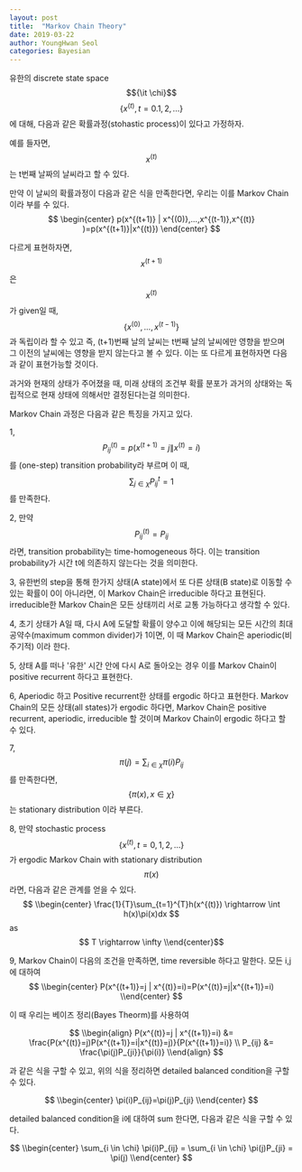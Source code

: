 ```yaml
---
layout: post
title:  "Markov Chain Theory"
date: 2019-03-22 
author: YoungHwan Seol
categories: Bayesian
---
```


유한의 discrete state space $${\it \chi}$$ $$\{x^{(t)},t=0.1,2,...\}$$ 에 대해, 다음과 같은 확률과정(stohastic process)이 있다고 가정하자. 

예를 들자면, $$x^{(t)}$$는 t번째 날짜의 날씨라고 할 수 있다.

만약 이 날씨의 확률과정이 다음과 같은 식을 만족한다면, 우리는 이를 Markov Chain이라 부를 수 있다.
$$ \begin{center}
p(x^{(t+1)} | x^{(0)},...,x^{(t-1)},x^{(t)} )=p(x^{(t+1)}|x^{(t)})
\end{center} $$

다르게 표현하자면,  $$x^{(t+1)}$$ 은 $$x^{(t)}$$가 given일 때, $$\{ x^{(0)},...,x^{(t-1)} \}$$ 과 독립이라 할 수 있고 즉, (t+1)번째 날의 날씨는 t번째 날의 날씨에만 영향을 받으며 그 이전의 날씨에는 영향을 받지 않는다고 볼 수 있다. 이는 또 다르게 표현하자면 다음과 같이 표현가능할 것이다. 

과거와 현재의 상태가 주어졌을 때, 미래 상태의 조건부 확률 분포가 과거의 상태와는 독립적으로 현재 상태에 의해서만 결정된다는걸 의미한다. 

Markov Chain 과정은 다음과 같은 특징을 가지고 있다.

1, $$P_{ij}^{(t)}=p(x^{(t+1)}=j \| x^{(t)}=i)$$ 를 (one-step) transition probability라 부르며 이 때, $$\sum_{j \in \chi} P_{ij}^{t}=1$$ 를 만족한다. 

2, 만약 $$P_{ij}^{(t)}=P_{ij}$$ 라면, transition probability는 time-homogeneous 하다. 이는 transition probability가 시간 t에 의존하지 않는다는 것을 의미한다. 

3, 유한번의 step을 통해 한가지 상태(A state)에서 또 다른 상태(B state)로 이동할 수 있는 확률이 0이 아니라면, 이 Markov Chain은 irreducible 하다고 표현된다. irreducible한 Markov Chain은 모든 상태끼리 서로 교통 가능하다고 생각할 수 있다.

4, 초기 상태가 A일 때, 다시 A에 도달할 확률이 양수고 이에 해당되는 모든 시간의 최대 공약수(maximum common divider)가 1이면, 이 때 Markov Chain은 aperiodic(비주기적) 이라 한다. 

5, 상태 A를 떠나 '유한' 시간 안에 다시 A로 돌아오는 경우 이를 Markov Chain이 positive recurrent 하다고 표현한다.

6, Aperiodic 하고 Positive recurrent한 상태를 ergodic 하다고 표현한다. Markov Chain의 모든 상태(all states)가 ergodic 하다면, Markov Chain은 positive recurrent, aperiodic, irreducible 할 것이며 Markov Chain이 ergodic 하다고 할 수 있다.

7, $$ \pi(j)=\sum_{i \in \chi} \pi(i)P_{ij} $$를 만족한다면, $$\{\pi(x), x \in \chi \} $$ 는 stationary distribution 이라 부른다. 

8, 만약 stochastic process $$\{x^{(t)},t=0,1,2,...\}$$가 ergodic Markov Chain with stationary distribution $$\pi(x)$$ 라면, 다음과 같은 관계를 얻을 수 있다.
$$ \\begin{center}
\frac{1}{T}\sum_{t=1}^{T}h(x^{(t)}) \rightarrow \int h(x)\pi(x)dx $$ as $$ T \rightarrow \infty
\\end{center}$$ 

9, Markov Chain이 다음의 조건을 만족하면, time reversible 하다고 말한다. 모든 i,j에 대하여
$$ \\begin{center}
P(x^{(t+1)}=j | x^{(t)}=i)=P(x^{(t)}=j|x^{(t+1)}=i)
\\end{center} $$

이 때 우리는 베이즈 정리(Bayes Theorm)를 사용하여

$$ \\begin{align}
P(x^{(t)}=j | x^{(t+1)}=i) &=  \frac{P(x^{(t)}=j)P(x^{(t+1)}=i|x^{(t)}=j)}{P(x^{(t+1)}=i)} \\
P_{ij} &= \frac{\pi(j)P_{ji}}{\pi(i)} 
\\end{align} $$

과 같은 식을 구할 수 있고, 위의 식을 정리하면 detailed balanced condition을 구할 수 있다.

$$ \\begin{center}
\pi(i)P_{ij}=\pi(j)P_{ji}
\\end{center} $$

detailed balanced condition을 i에 대하여 sum 한다면, 다음과 같은 식을 구할 수 있다.

$$ \\begin{center}
\sum_{i \in \chi} \pi(i)P_{ij} = \sum_{i \in \chi} \pi(j)P_{ji} = \pi(j)
\\end{center} $$









